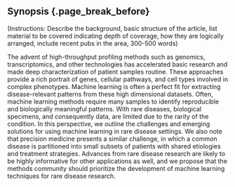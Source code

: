 ## Synopsis {.page_break_before}

(Instructions: Describe the background, basic structure of the article, list material to be covered indicating depth of coverage, how they are logically arranged, include recent pubs in the area, 300-500 words)

The advent of high-throughput profiling methods such as genomics, transcriptomics, and other technologies has accelerated basic research and made deep characterization of patient samples routine.
These approaches provide a rich portrait of genes, cellular pathways, and cell types involved in complex phenotypes.
Machine learning is often a perfect fit for extracting disease-relevant patterns from these high dimensional datasets.
Often, machine learning methods require many samples to identify reproducible and biologically meaningful patterns.
With rare diseases, biological specimens, and consequently data, are limited due to the rarity of the condition.
In this perspective, we outline the challenges and emerging solutions for using machine learning in rare disease settings.
We also note that precision medicine presents a similar challenge, in which a common disease is partitioned into small subsets of patients with shared etiologies and treatment strategies. 
Advances from rare disease research are likely to be highly informative for other applications as well, and we propose that the methods community should prioritize the development of machine learning techniques for rare disease research.
